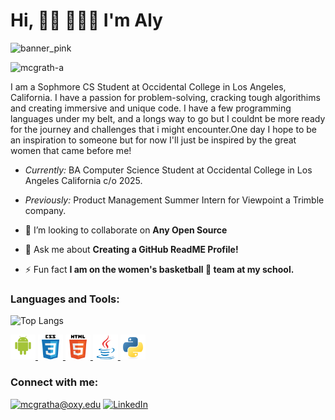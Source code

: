
# Hi,  👋🏾 👩🏾‍💻 I'm Aly
![banner_pink](https://user-images.githubusercontent.com/93737807/176778522-88351c60-90b3-41ac-a7ce-25af88ba829c.png)



<p align="left"> <img src="https://komarev.com/ghpvc/?username=mcgrath-a&label=Profile%20views&color=0e75b6&style=flat" alt="mcgrath-a" />
 </p>
 
 I am a Sophmore CS Student at Occidental College in Los Angeles, California. I have a passion for problem-solving, cracking tough algorithims and creating immersive and unique code. I have a few programming languages under my belt, and a longs way to go but I couldnt be more ready for the journey and challenges that i might encounter.One day I hope to be an inspiration to someone but for now I'll just be inspired by the great women that came before me!


- <i>Currently:</i> BA Computer Science Student at Occidental College in Los Angeles California c/o 2025. 
- <i>Previously:</i> Product Management Summer Intern for Viewpoint a Trimble company.


- 👯 I’m looking to collaborate on **Any Open Source**

- 💬 Ask me about **Creating a GitHub ReadME Profile!**

- ⚡ Fun fact **I am on the women's basketball 🏀 team at my school.**


<p align="left">

</p>

<h3 align="left">Languages and Tools:</h3>

![Top Langs](https://github-readme-stats.vercel.app/api/top-langs/?username=mcgrath-a&layout=compact&theme=tokyonight)

<p>  <a href="https://developer.android.com" target="_blank" rel="noreferrer"> <img src="https://raw.githubusercontent.com/devicons/devicon/master/icons/android/android-original-wordmark.svg" alt="android" width="40" height="40"/> </a> <a href="https://www.w3schools.com/css/" target="_blank" rel="noreferrer"> <img src="https://raw.githubusercontent.com/devicons/devicon/master/icons/css3/css3-original-wordmark.svg" alt="css3" width="40" height="40"/> </a> <a href="https://www.w3.org/html/" target="_blank" rel="noreferrer"> <img src="https://raw.githubusercontent.com/devicons/devicon/master/icons/html5/html5-original-wordmark.svg" alt="html5" width="40" height="40"/> </a> <a href="https://www.java.com" target="_blank" rel="noreferrer"> <img src="https://raw.githubusercontent.com/devicons/devicon/master/icons/java/java-original.svg" alt="java" width="40" height="40"/> </a> <a href="https://www.python.org" target="_blank" rel="noreferrer"> <img src="https://raw.githubusercontent.com/devicons/devicon/master/icons/python/python-original.svg" alt="python" width="40" height="40"/></a>


  
<h3 align="left">Connect with me:</h3>

<a href="mailto:mcgratha@oxy.edu">![mcgratha@oxy.edu](https://img.shields.io/badge/Gmail-D14836?style=for-the-badge&logo=gmail&logoColor=white)</a> <a href="https://www.linkedin.com/in/alyanna-mcgrath/">![LinkedIn](https://img.shields.io/badge/LinkedIn-0077B5?style=for-the-badge&logo=linkedin&logoColor=white)</a>
  
  
